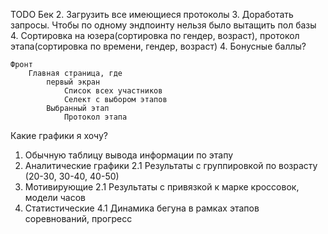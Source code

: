 TODO
    Бек
        2. Загрузить все имеющиеся протоколы
        3. Доработать запросы. Чтобы по одному эндпоинту нельзя было вытащить пол базы
        4. Сортировка на юзера(сортировка по гендер, возраст), протокол этапа(сортировка по времени, гендер, возраст)
        4. Бонусные баллы?


    Фронт
        Главная страница, где 
            первый экран
                Список всех участников
                Селект с выбором этапов
            Выбранный этап
                Протокол этапа



Какие графики я хочу?
1. Обычную таблицу вывода информации по этапу
2. Аналитические графики
    2.1 Результаты с группировкой по возрасту (20-30, 30-40, 40-50)
3. Мотивирующие 
    2.1 Результаты с привязкой к марке кроссовок, модели часов
4. Статистические
    4.1 Динамика бегуна в рамках этапов соревнований, прогресс